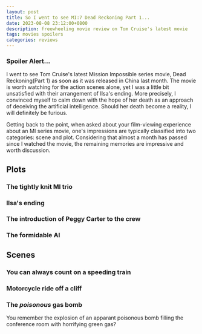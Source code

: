 ```yaml
---
layout: post
title: So I went to see MI:7 Dead Reckoning Part 1...
date: 2023-08-08 23:12:00+0800
description: freewheeling movie review on Tom Cruise's latest movie
tags: movies spoilers
categories: reviews
---
```

### Spoiler Alert...

I went to see Tom Cruise's latest Mission Impossible series movie, Dead Reckoning(Part 1) as soon as it was released in China last month. The movie is worth watching for the action scenes alone, yet I was a little bit unsatisfied with their arrangement of Ilsa's ending. More precisely, I convinced myself to calm down with the hope of her death as an approach of deceiving the artificial intelligence. Should her death become a reality, I will definitely be furious.

Getting back to the point, when asked about your film-viewing experience about an MI series movie, one's impressions are typically classified into two categories: scene and plot. Considering that almost a month has passed since I watched the movie, the remaining memories are impressive and worth discussion.

## Plots

### The tightly knit MI trio

### Ilsa's ending

### The introduction of Peggy Carter to the crew

### The formidable AI

## Scenes

### You can always count on a speeding train

### Motorcycle ride off a cliff

### The *poisonous* gas bomb

You remember the explosion of an apparant poisonous bomb filling the conference room with horrifying green gas?